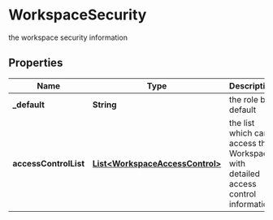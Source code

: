 

# WorkspaceSecurity

the workspace security information

## Properties

Name | Type | Description | Notes
------------ | ------------- | ------------- | -------------
**_default** | **String** | the role by default | 
**accessControlList** | [**List&lt;WorkspaceAccessControl&gt;**](WorkspaceAccessControl.md) | the list which can access this Workspace with detailed access control information | 



